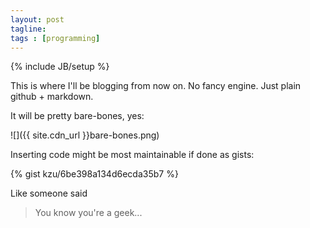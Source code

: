 ```yaml
---
layout: post
tagline: 
tags : [programming]
---
```

{% include JB/setup %}

This is where I'll be blogging from now on. No fancy engine. Just plain github + markdown.

It will be pretty bare-bones, yes:

![]({{ site.cdn_url }}bare-bones.png)

Inserting code might be most maintainable if done as gists:

{% gist kzu/6be398a134d6ecda35b7 %}

Like someone said

> You know you're a geek...